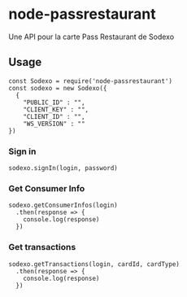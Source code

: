 # node-passrestaurant

Une API pour la carte Pass Restaurant de Sodexo

## Usage

```
const Sodexo = require('node-passrestaurant')
const sodexo = new Sodexo({
  {
    "PUBLIC_ID" : "",
    "CLIENT_KEY" : "",
    "CLIENT_ID" : "",
    "WS_VERSION" : ""
})
```

### Sign in

```
sodexo.signIn(login, password)
```

### Get Consumer Info

```
sodexo.getConsumerInfos(login)
  .then(response => {
    console.log(response)
  })
```

### Get transactions

```
sodexo.getTransactions(login, cardId, cardType)
  .then(response => {
    console.log(response)
  })
```
